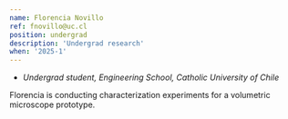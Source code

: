 ```yaml
---
name: Florencia Novillo
ref: fnovillo@uc.cl
position: undergrad
description: 'Undergrad research'
when: '2025-1'
---
```


- _Undergrad student, Engineering School, Catholic University of Chile_

Florencia is conducting characterization experiments for a volumetric microscope prototype.